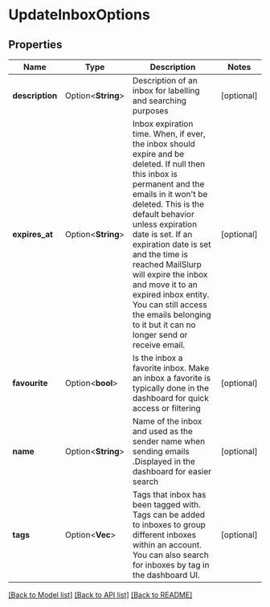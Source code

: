 # UpdateInboxOptions

## Properties

| Name            | Type                    | Description                                                                                                                                                                                                                                                                                                                                                                                                                                    | Notes      |
| --------------- | ----------------------- | ---------------------------------------------------------------------------------------------------------------------------------------------------------------------------------------------------------------------------------------------------------------------------------------------------------------------------------------------------------------------------------------------------------------------------------------------- | ---------- |
| **description** | Option<**String**>      | Description of an inbox for labelling and searching purposes                                                                                                                                                                                                                                                                                                                                                                                   | [optional] |
| **expires_at**  | Option<**String**>      | Inbox expiration time. When, if ever, the inbox should expire and be deleted. If null then this inbox is permanent and the emails in it won't be deleted. This is the default behavior unless expiration date is set. If an expiration date is set and the time is reached MailSlurp will expire the inbox and move it to an expired inbox entity. You can still access the emails belonging to it but it can no longer send or receive email. | [optional] |
| **favourite**   | Option<**bool**>        | Is the inbox a favorite inbox. Make an inbox a favorite is typically done in the dashboard for quick access or filtering                                                                                                                                                                                                                                                                                                                       | [optional] |
| **name**        | Option<**String**>      | Name of the inbox and used as the sender name when sending emails .Displayed in the dashboard for easier search                                                                                                                                                                                                                                                                                                                                | [optional] |
| **tags**        | Option<**Vec<String>**> | Tags that inbox has been tagged with. Tags can be added to inboxes to group different inboxes within an account. You can also search for inboxes by tag in the dashboard UI.                                                                                                                                                                                                                                                                   | [optional] |

[[Back to Model list]](../README#documentation-for-models) [[Back to API list]](../README#documentation-for-api-endpoints) [[Back to README]](../README)
